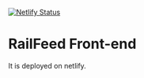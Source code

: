 [![Netlify Status](https://api.netlify.com/api/v1/badges/7ae85de2-7991-426b-ac27-0f06537bc4be/deploy-status)](https://app.netlify.com/sites/railfeed/deploys)

# RailFeed Front-end

It is deployed on netlify.
